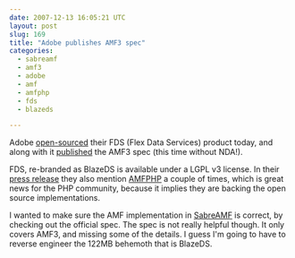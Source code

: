 ```yaml
---
date: 2007-12-13 16:05:21 UTC
layout: post
slug: 169
title: "Adobe publishes AMF3 spec"
categories:
  - sabreamf
  - amf3
  - adobe
  - amf
  - amfphp
  - fds
  - blazeds

---
```

<p>Adobe <a href="http://labs.adobe.com/technologies/blazeds/">open-sourced</a> their FDS (Flex Data Services) product today, and along with it <a href="http://download.macromedia.com/pub/labs/amf/amf3_spec_121207.pdf">published</a> the AMF3 spec (this time without NDA!).</p>

<p>FDS, re-branded as BlazeDS is available under a LGPL v3 license. In their <a href="http://www.adobe.com/aboutadobe/pressroom/pressreleases/200712/121307BlazeDS.html">press release</a> they also mention <a href="http://www.amfphp.org/">AMFPHP</a> a couple of times, which is great news for the PHP community, because it implies they are backing the open source implementations.</p>

<p>I wanted to make sure the AMF implementation in <a href="http://code.google.com/p/sabreamf/">SabreAMF</a> is correct, by checking out the official spec. The spec is not really helpful though. It only covers AMF3, and missing some of the details. I guess I'm going to have to reverse engineer the 122MB behemoth that is BlazeDS.</p>

